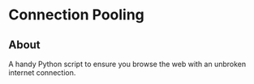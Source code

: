 # Connection Pooling

## About

A handy Python script to ensure you browse the web with an unbroken internet connection.
